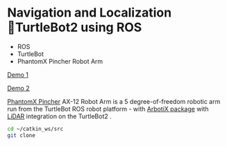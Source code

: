 # Navigation and Localization TurtleBot2 using ROS  



  - ROS
  - TurtleBot
  - PhantomX Pincher Robot Arm



[Demo 1](https://www.youtube.com/watch?v=39ecg1-v-7I)

[Demo 2](https://www.youtube.com/watch?v=ra_X5SdyH_c)   

 [PhantomX Pincher](http://www.trossenrobotics.com/p/PhantomX-Pincher-Robot-Arm.aspx) AX-12 Robot Arm is a 5 degree-of-freedom robotic arm run from the TurtleBot ROS robot platform - with [ArbotiX package](https://github.com/vanadiumlabs/arbotix_ros)
 with   [LiDAR](https://github.com/roboticslab-fr/rplidar-turtlebot2.git)  integration on the TurtleBot2  .



 ```sh
 cd ~/catkin_ws/src
 git clone

 ```
